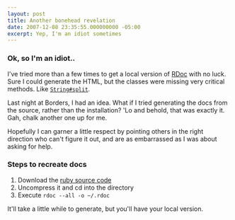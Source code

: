 ```yaml
---
layout: post
title: Another bonehead revelation
date: 2007-12-08 23:35:55.000000000 -05:00
excerpt: Yep, I'm an idiot sometimes
---
```

### Ok, so I'm an idiot..

I've tried more than a few times to get a local version of [RDoc](http://ruby-doc.org/core/) with no luck. Sure I could generate the HTML, but the classes were missing very critical methods. Like [`String#split`](http://ruby-doc.org/core/classes/String.html#M000818).

Last night at Borders, I had an idea. What if I tried generating the docs from the source, rather than the installation? 'Lo and behold, that was exactly it. Gah, chalk another one up for me.

Hopefully I can garner a little respect by pointing others in the right direction who can't figure it out, and are as embarrassed as I was about asking for help.

### Steps to recreate docs

1. Download the [ruby source code](http://www.ruby-lang.org/en/downloads/)
1. Uncompress it and cd into the directory
1. Execute `rdoc --all -o ~/.rdoc`

It'll take a little while to generate, but you'll have your local version.
